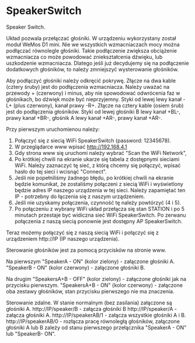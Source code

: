 # SpeakerSwitch
Speaker Switch.

Układ pozwala przełączać głośniki.
W urządzeniu wykorzystany został moduł WeMos D1 mini.
Nie we wszystkich wzmacniaczach mocy można podłączać równolegle głośniki.
Takie podłączenie zwiększa obciążenie wzmacniacza co może powodować zniekształcenia dźwięku, lub uszkodzenie wzmacniacza.
Dlatego jeśli już decydujemy się na podłączenie dodatkowych głośników, to należy zmniejszyć wysterowanie głośników.

Aby podłączyć głośniki należy odkręcić pokrywę.
Złącze na dwa kable (cztery śruby) jest do podłączenia wzmacniacza.
Należy uważać na przewody + (czerwony) i minus, aby nie spowodować odwrócenia faz w głośnikach, bo dźwięk może być nieprzyjemny.
Styki od lewej lewy kanał -L+ (plus czerwony), kanał prawy -R+.
Złącze na cztery kable (osiem śrub) jest do podłączenia głośników.
Styki od lewej głośniki B lewy kanał +BL-, prawy kanał +BR-, 
głośnik A lewy kanał +AR-, prawy kanał +AR-.

Przy pierwszym uruchomienou należy:
1. Połączyć się z siecią WiFi SpeakerSwitch (password: 12345678).
2. W przeglądarce www wpisać http://192.168.4.1
3. Gdy strona www się uruchomi należy wybrać "Scan the WiFi Network",
4. Po krótkiej chwili na ekranie ukarze się tabela z dostępnymi sieciami WiFi.
   Należy zaznaczyć tę sieć, z którą chcemy się połączyć,
   wpisać hasło do tej sieci i wcisnąć "Connect".
5. Jeśli nie popełniliśmy żadnego błędu, po krótkiej chwili na ekranie będzie komunikat, że zostaliśmy połączeni z siecią WiFi i wyświetlony będzie adres IP naszego urządzenia w tej sieci. Należy zapamiętać ten IP - potrzebny do łączenia się z naszym urządzeniem.
6. Jeśli nie uzyskamy połączenia, czynność tę należy powtórzyć (4 i 5).
7. Po połączeniu z wybrany WiFi układ przełącza się stan STATION i po 5 minutach przestaje być widiczna sieć WiFi SpeakerSwitch. Po zerwanu połączenia z naszą siecią ponownie jest dostępny AP SpeakerSwitch.

Teraz możemy połączyć się z naszą siecią WiFi i połączyć się z urządzeniem
	http://IP  (IP naszego urządzenia).

Sterowanie głośników jest za pomocą przycisków na stronie www.

Na pierwszym 	"SpeakerA - ON" (kolor zielony) - załączone głośniki A.
				"SpeakerB - ON" (kolor czerwony) - załączone głośniki B.
				
Na drugim 	"SpeakersA+B - OFF" (kolor zielony) - załączone głośniki jak na przycisku pierwszym.
			"SpeakersA+B - ON" {kolor czerwony) - załączone oba zestawy głośników, stan przycisku pierwszego nie ma znaczenia.

Sterowanie zdalne.
W stanie normalnym (bez zasilania) załączone są głośniki A.
http://IP/speaker/B - załącza głośniki B
http://IP/speaker/A - załącza głośniki A.
http://IP/speakerAB/1 - załącza wszystkie głośniki A i B.
http://IP/speakerAB/0 - rozłącza pracę równoległą głośników, załączone głośniki A lub B 
                        zależy od stanu pierwszego przełącznika "SpeakerA - ON" lub "SpeakerB- ON".
                        

